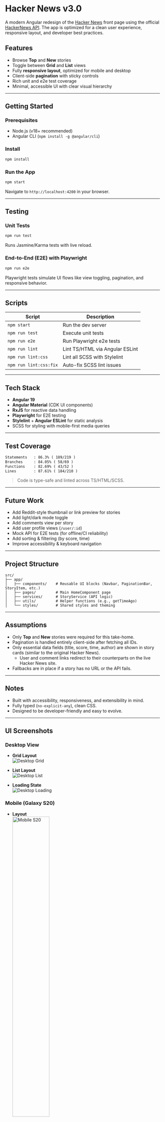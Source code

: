 # Hacker News v3.0

A modern Angular redesign of the [Hacker News](https://news.ycombinator.com/) front page using the official [HackerNews API](https://github.com/HackerNews/API). The app is optimized for a clean user experience, responsive layout, and developer best practices.

## Features

- Browse **Top** and **New** stories
- Toggle between **Grid** and **List** views
- Fully **responsive layout**, optimized for mobile and desktop
- Client-side **pagination** with sticky controls
- Rich unit and e2e test coverage
- Minimal, accessible UI with clear visual hierarchy

---

## Getting Started

### Prerequisites

- Node.js (v18+ recommended)
- Angular CLI (`npm install -g @angular/cli`)

### Install

```bash
npm install
```

### Run the App

```bash
npm start
```

Navigate to `http://localhost:4200` in your browser.

---

## Testing

### Unit Tests

```bash
npm run test
```

Runs Jasmine/Karma tests with live reload.

### End-to-End (E2E) with Playwright

```bash
npm run e2e
```

Playwright tests simulate UI flows like view toggling, pagination, and responsive behavior.

---

## Scripts

| Script        | Description                            |
|---------------|----------------------------------------|
| `npm start`   | Run the dev server                     |
| `npm run test`| Execute unit tests                     |
| `npm run e2e` | Run Playwright e2e tests               |
| `npm run lint`| Lint TS/HTML via Angular ESLint        |
| `npm run lint:css`     | Lint all SCSS with Stylelint   |
| `npm run lint:css:fix` | Auto-fix SCSS lint issues       |

---

## Tech Stack

- **Angular 19**
- **Angular Material** (CDK UI components)
- **RxJS** for reactive data handling
- **Playwright** for E2E testing
- **Stylelint** + **Angular ESLint** for static analysis
- SCSS for styling with mobile-first media queries

---

## Test Coverage

```txt
Statements   : 86.3% ( 189/219 )
Branches     : 84.05% ( 58/69 )
Functions    : 82.69% ( 43/52 )
Lines        : 87.61% ( 184/210 )
```

> Code is type-safe and linted across TS/HTML/SCSS.

---

## Future Work

- Add Reddit-style thumbnail or link preview for stories
- Add light/dark mode toggle
- Add comments view per story
- Add user profile views (`/user/:id`)
- Mock API for E2E tests (for offline/CI reliability)
- Add sorting & filtering (by score, time)
- Improve accessibility & keyboard navigation

---

## Project Structure 

```
src/
├── app/
│   ├── components/    # Reusable UI blocks (Navbar, PaginationBar, StoryItem, etc.)
│   ├── pages/         # Main HomeComponent page
│   ├── services/      # StoryService (API logic)
│   ├── utils/         # Helper functions (e.g., getTimeAgo)
│   └── styles/        # Shared styles and theming
```

---

## Assumptions

- Only **Top** and **New** stories were required for this take-home.
- Pagination is handled entirely client-side after fetching all IDs.
- Only essential data fields (title, score, time, author) are shown in story cards (similar to the original Hacker News).
    - User and comment links redirect to their counterparts on the live Hacker News site.
- Fallbacks are in place if a story has no URL or the API fails.

---

## Notes

- Built with accessibility, responsiveness, and extensibility in mind.
- Fully typed (`no-explicit-any`), clean CSS.
- Designed to be developer-friendly and easy to evolve.

---

## UI Screenshots

### Desktop View

- **Grid Layout**  
  ![Desktop Grid](docs/screenshots/desktop_grid.png)

- **List Layout**  
  ![Desktop List](docs/screenshots/desktop_list.png)

- **Loading State**  
  ![Desktop Loading](docs/screenshots/desktop_loading.png)

### Mobile (Galaxy S20)

- **Layout**  
  <img src="docs/screenshots/mobile_s20.png" alt="Mobile S20" width="50%">

- **Loading State**  
  <img src="docs/screenshots/mobile_s20_loading.png" alt="Mobile S20 Loading" width="50%">

### Tablet (iPad)

- **Grid Layout**  
  <img src="docs/screenshots/tablet_ipad_grid.png" alt="Tablet Grid" width="50%">

- **List Layout**  
  <img src="docs/screenshots/tablet_ipad_list.png" alt="Tablet List" width="50%">

- **Loading State**  
  <img src="docs/screenshots/tablet_ipad_loading.png" alt="Tablet Loading" width="50%">
